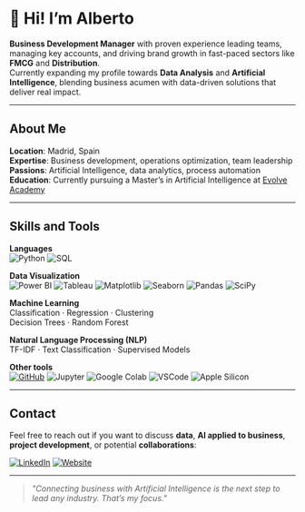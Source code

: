 
# 👋 Hi! I’m **Alberto**

**Business Development Manager** with proven experience leading teams, managing key accounts, and driving brand growth in fast-paced sectors like **FMCG** and **Distribution**.  
Currently expanding my profile towards **Data Analysis** and **Artificial Intelligence**, blending business acumen with data-driven solutions that deliver real impact.

---

## About Me

**Location**: Madrid, Spain  
**Expertise**: Business development, operations optimization, team leadership  
**Passions**: Artificial Intelligence, data analytics, process automation  
**Education**: Currently pursuing a Master’s in Artificial Intelligence at [Evolve Academy](https://evolveacademy.es/titulacion/inteligencia-artificial/?utm_source=google&utm_medium=paid&utm_campaign=branding&utm_term=evolve-academy&utm_content=evolve-academy&gad_source=1&gclid=Cj0KCQiA8fW9BhC8ARIsACwHqYrnEG-NXaofhz4SqON2C79jxrvoxpCDQJiV4SUrG6T_Ot6c4OLUka0aAgnPEALw_wcB)

---

## Skills and Tools

**Languages**  
![Python](https://img.shields.io/badge/-Python-3776AB?style=flat&logo=python&logoColor=white)
![SQL](https://img.shields.io/badge/-SQL-4479A1?style=flat&logo=mysql&logoColor=white)

**Data Visualization**  
![Power BI](https://img.shields.io/badge/-Power%20BI-F2C811?style=flat&logo=power-bi&logoColor=white)
![Tableau](https://img.shields.io/badge/Tableau-E97627?style=flat&logo=Tableau&logoColor=white)
![Matplotlib](https://img.shields.io/badge/-Matplotlib-11557C?style=flat&logo=python&logoColor=white)
![Seaborn](https://img.shields.io/badge/-Seaborn-005571?style=flat&logo=python&logoColor=white)
![Pandas](https://img.shields.io/badge/Pandas-2C2D72?style=flat&logo=pandas&logoColor=white)
![SciPy](https://img.shields.io/badge/SciPy-654FF0?style=flat&logo=SciPy&logoColor=white)

**Machine Learning**  
Classification · Regression · Clustering  
Decision Trees · Random Forest

**Natural Language Processing (NLP)**  
TF-IDF · Text Classification · Supervised Models

**Other tools**  
[![GitHub](https://img.shields.io/badge/-GitHub-181717?style=flat&logo=github&logoColor=white)](https://github.com/albertogarciai)
![Jupyter](https://img.shields.io/badge/-Jupyter-F37626?style=flat&logo=jupyter&logoColor=white)
![Google Colab](https://img.shields.io/badge/-Google%20Colab-F9AB00?style=flat&logo=google-colab&logoColor=white)
![VSCode](https://img.shields.io/badge/VSCode-0078D4?style=flat&logo=visual%20studio%20code&logoColor=white)
![Apple Silicon](https://img.shields.io/badge/apple%20silicon-333333?style=flat&logo=apple&logoColor=white)

---

## Contact

Feel free to reach out if you want to discuss **data**, **AI applied to business**, **project development**, or potential **collaborations**:

[![LinkedIn](https://img.shields.io/badge/-LinkedIn-0077B5?style=flat&logo=linkedin&logoColor=white)](https://www.linkedin.com/in/albertogarciai/) [![Website](https://img.shields.io/badge/-My%20Website-000000?style=flat)](https://albertogarcia.carrd.co/)

---

> _"Connecting business with Artificial Intelligence is the next step to lead any industry. That’s my focus."_
